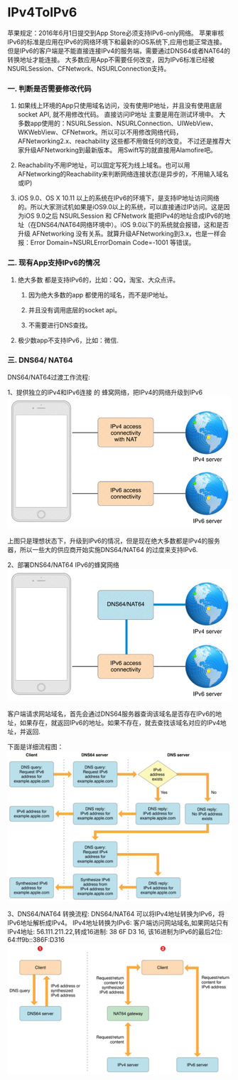 # IPv4ToIPv6

苹果规定：2016年6月1日提交到App Store必须支持IPv6-only网络。
苹果审核IPv6的标准是应用在IPv6的网络环境下和最新的iOS系统下,应用也能正常连接。但是IPv6的客户端是不能直接连接IPv4的服务端，需要通过DNS64或者NAT64的转换地址才能连接。
大多数应用App不需要任何改变，因为IPv6标准已经被NSURLSession、CFNetwork、NSURLConnection支持。

### 一. 判断是否需要修改代码
1. 如果线上环境的App只使用域名访问，没有使用IP地址，并且没有使用底层socket API, 就不用修改代码。
直接访问IP地址 主要是用在测试环境中。
大多数app使用的：NSURLSession、NSURLConnection、UIWebView、WKWebView、CFNetwork。所以可以不用修改网络代码，AFNetworking2.x、reachability 这些都不用做任何的改变。 
不过还是推荐大家升级AFNetworking到最新版本。
用Swift写的就直接用Alamofire吧。

2. Reachability不用IP地址，可以固定写死为线上域名。也可以用AFNetworking的Reachability来判断网络连接状态(是异步的，不用输入域名或IP)

3. iOS 9.0、OS X 10.11 以上的系统在IPv6的环境下，是支持IP地址访问网络的。所以大家测试机如果是iOS9.0以上的系统，可以直接通过IP访问。这是因为iOS 9.0之后 NSURLSession 和 CFNetwork 能把IPv4的地址合成IPv6的地址（在DNS64/NAT64网络环境中）。iOS 9.0以下的系统就会报错，这和是否升级 AFNetworking 没有关系。就算升级AFNetworking到3.x，也是一样会报：Error Domain=NSURLErrorDomain Code=-1001 等错误。

### 二. 现有App支持IPv6的情况
1. 绝大多数 都是支持IPv6的，比如：QQ，淘宝、大众点评。
    1. 因为绝大多数的app 都使用的域名，而不是IP地址。

    2. 并且没有调用底层的socket api。

    3. 不需要进行DNS查找。


2. 极少数app不支持IPv6，比如：微信.

### 三. DNS64/ NAT64
 DNS64/NAT64过渡工作流程:

 1、提供独立的IPv4和IPv6连接 的 蜂窝网络，把IPv4的网络升级到IPv6
 ![](Image1.png)

 上图只是理想状态下，升级到IPv6的情况，但是现在绝大多数都是IPv4的服务器，所以一些大的供应商开始实施DNS64/NAT64 的过度来支持IPv6.

 2、部署DNS64/NAT64 IPv6的蜂窝网络
  ![](Image2.png)

  客户端请求网站域名，首先会通过DNS64服务器查询该域名是否存在IPv6的地址，如果存在，就返回IPv6的地址。如果不存在，就去查找该域名对应的IPv4地址，并返回.

  下面是详细流程图：
  ![](Image3.png)

  3、DNS64/NAT64 转换流程:
  DNS64/NAT64 可以将IPv4地址转换为IPv6，将IPv6地址解析成IPv4。
  IPv4地址转换为IPv6:
  客户端访问网站域名,如果网站只有IPv4地址: 56.111.211.22,转成16进制: 38 6F D3 16, 该16进制为IPv6的最后2位: 64:ff9b::386F:D316
  ![](Image4.png)